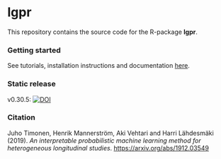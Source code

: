 # lgpr
This repository contains the source code for the R-package **lgpr**. 

### Getting started
See tutorials, installation instructions and documentation [here](https://jtimonen.github.io/lgpr-usage/index.html).

### Static release
v0.30.5: [![DOI](https://zenodo.org/badge/209037141.svg)](https://zenodo.org/badge/latestdoi/209037141)

### Citation
Juho Timonen, Henrik Mannerström, Aki Vehtari and Harri Lähdesmäki (2019). *An interpretable probabilistic
 machine learning method for heterogeneous longitudinal studies*. https://arxiv.org/abs/1912.03549

